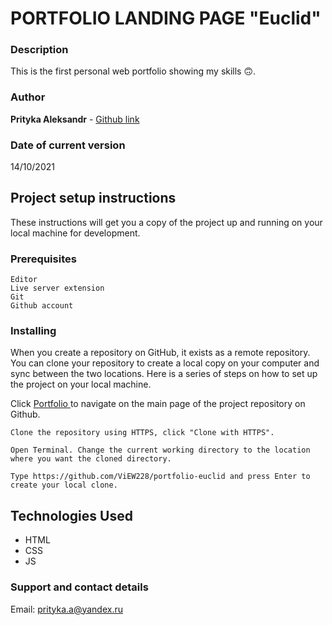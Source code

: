 # PORTFOLIO LANDING PAGE "Euclid"

### Description

This is the first personal web portfolio showing my skills :upside_down_face:.

### Author

**Prityka Aleksandr** - [Github link](https://github.com/ViEW228)

### Date of current version

14/10/2021

## Project setup instructions

These instructions will get you a copy of the project up and running on your local machine for development.

### Prerequisites

```
Editor
Live server extension
Git
Github account
```

### Installing

When you create a repository on GitHub, it exists as a remote repository. You can clone your repository to create a local copy on your computer and sync between the two locations. Here is a series of steps on how to set up the project on your local machine.

Click [Portfolio ](https://github.com/ViEW228/portfolio-euclid) to navigate on the main page of the project repository on Github.

```
Clone the repository using HTTPS, click "Clone with HTTPS".
```

```
Open Terminal. Change the current working directory to the location where you want the cloned directory.
```

```
Type https://github.com/ViEW228/portfolio-euclid and press Enter to create your local clone.
```

## Technologies Used

- HTML
- CSS
- JS

### Support and contact details

Email: [prityka.a@yandex.ru](https://support.google.com/mail/answer/2819488?hl=ru&co=GENIE.Platform%3DDesktop)

